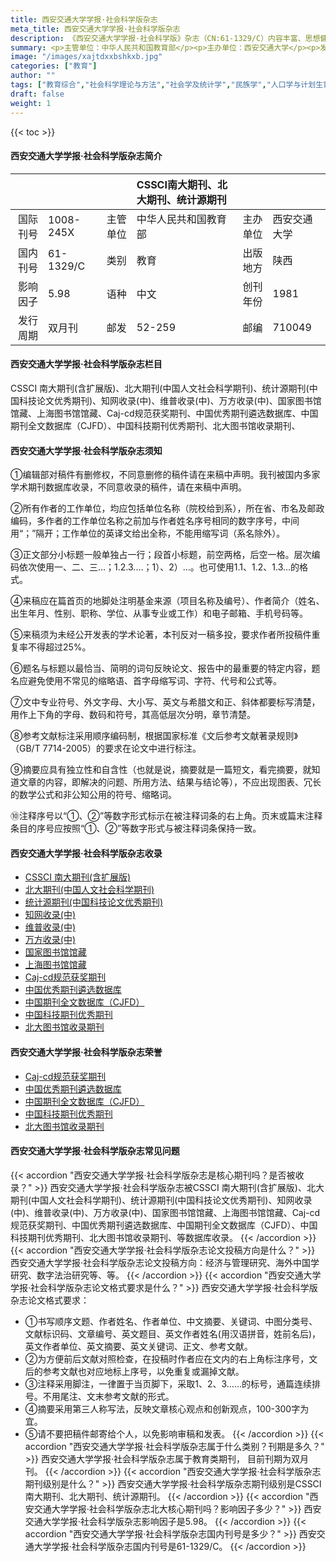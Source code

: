 ```yaml
---
title: 西安交通大学学报·社会科学版杂志
meta_title: 西安交通大学学报·社会科学版杂志
description: 《西安交通大学学报·社会科学版》杂志（CN:61-1329/C）内容丰富、思想健康，1981年创刊，目前以双月刊形式发行，刊物对外积极扩大宣传，致力于提高杂志质量与影响。该杂志以繁荣和发展社会科学为宗旨，致力于反映和推广西安交通大学在社会科学领域的最新研究成果，同时也吸纳校外优秀学者的高水平论文。 西安交通大学是中国西部地区历史最悠久、实力最强的高等学府之一，其社会科学学科建设和研究水平在全国享有盛誉。《西安交通大学学报·社会科学版》作为学校的学术窗口，不仅展示了西安交通大学在社会科学领域的研究实力，也为广大社会科学工作者提供了一个学术交流和成果展示的平台。 该杂志内容涵盖了政治学、经济学、法学、教育学、文学、历史学等多个社会科学分支，尤其注重发表那些具有创新性、前瞻性和实践指导意义的研究成果。它通过严格的同行评审制度，确保刊登文章的学术质量和研究的严谨性。在编辑方面，《西安交通大学学报·社会科学版》坚持正确的学术导向，遵循学术规范，注重理论与实践的结合，鼓励跨学科和交叉学科的研究。同时，该杂志也积极参与国内外学术交流，与诸多学术机构建立了合作关系，不断扩大其学术影响力。
summary: <p>主管单位：中华人民共和国教育部</p><p>主办单位：西安交通大学</p><p>发行级别：CSSCI南大期刊、北大期刊、统计源期刊</p><p>发行周期：双月刊</p>
image: "/images/xajtdxxbshkxb.jpg"
categories: ["教育"]
author: ""
tags: ["教育综合","社会科学理论与方法","社会学及统计学","民族学","人口学与计划生育","人才学与劳动科学","教育理论与教育管理","学前教育","初等教育","中等教育","高等教育","职业教育","成人教育与特殊教育","体育",]
draft: false
weight: 1
---
```


{{< toc >}}

#### 西安交通大学学报·社会科学版杂志简介
|               |                               |               | CSSCI南大期刊、北大期刊、统计源期刊        |               |                           |
| ------------: | :---------------------------- | ------------: | :---------------------------- | ------------: | :------------------------ |
| 国际刊号      | 1008-245X   | 主管单位      | 中华人民共和国教育部     | 主办单位      | 西安交通大学     |
| 国内刊号      | 61-1329/C        | 类别          | 教育       | 出版地方      | 陕西           |
| 影响因子      | 5.98        | 语种          | 中文             | 创刊年份      | 1981    |
| 发行周期      | 双月刊    | 邮发          | 52-259              | 邮编          | 710049      |

#### 西安交通大学学报·社会科学版杂志栏目
<span>CSSCI 南大期刊(含扩展版)</span>、<span>北大期刊(中国人文社会科学期刊)</span>、<span>统计源期刊(中国科技论文优秀期刊)</span>、<span>知网收录(中)</span>、<span>维普收录(中)</span>、<span>万方收录(中)</span>、<span>国家图书馆馆藏</span>、<span>上海图书馆馆藏</span>、<span>Caj-cd规范获奖期刊</span>、<span>中国优秀期刊遴选数据库</span>、<span>中国期刊全文数据库（CJFD）</span>、<span>中国科技期刊优秀期刊</span>、<span>北大图书馆收录期刊</span>、

#### 西安交通大学学报·社会科学版杂志须知
<p><p>
	①编辑部对稿件有删修权，不同意删修的稿件请在来稿中声明。我刊被国内多家学术期刊数据库收录，不同意收录的稿件，请在来稿中声明。
</p><p>
	②所有作者的工作单位，均应包括单位名称（院校给到系），所在省、市名及邮政编码，多作者的工作单位名称之前加与作者姓名序号相同的数字序号，中间用“；”隔开；工作单位的英译文给出全称，不能用缩写词（系名除外）。
</p><p>
	③正文部分小标题一般单独占一行；段首小标题，前空两格，后空一格。层次编码依次使用一、二、三…；1.2.3.…；1）、2）…。也可使用1.1、1.2、1.3…的格式。
</p><p>
	④来稿应在篇首页的地脚处注明基金来源（项目名称及编号）、作者简介（姓名、出生年月、性别、职称、学位、从事专业或工作）和电子邮箱、手机号码等。
</p><p>
	⑤来稿须为未经公开发表的学术论著，本刊反对一稿多投，要求作者所投稿件重复率不得超过25%。
</p><p>
	⑥题名与标题以最恰当、简明的词句反映论文、报告中的最重要的特定内容，题名应避免使用不常见的缩略语、首字母缩写词、字符、代号和公式等。
</p><p>
	⑦文中专业符号、外文字母、大小写、英文与希腊文和正、斜体都要标写清楚，用作上下角的字母、数码和符号，其高低层次分明，章节清楚。
</p><p>
	⑧参考文献标注采用顺序编码制，根据国家标准《文后参考文献著录规则》（GB/T 7714-2005）的要求在论文中进行标注。
</p><p>
	⑨摘要应具有独立性和自含性（也就是说，摘要就是一篇短文，看完摘要，就知道文章的内容，即解决的问题、所用方法、结果与结论等），不应出现图表、冗长的数学公式和非公知公用的符号、缩略词。
</p><p>
	⑩注释序号以“①、②”等数字形式标示在被注释词条的右上角。页末或篇末注释条目的序号应按照“①、②”等数字形式与被注释词条保持一致。
</p></p>


#### 西安交通大学学报·社会科学版杂志收录
<ul>
    <li class="inline-block">
        <a class="bg-theme-light hover:bg-primary dark:bg-darkmode-theme-light dark:hover:bg-darkmode-primary dark:hover:text-dark m-1 block rounded px-3 py-1 hover:text-white" href="#西安交通大学学报·社会科学版杂志收录">
        CSSCI 南大期刊(含扩展版)
        </a>
    </li>
    <li class="inline-block">
        <a class="bg-theme-light hover:bg-primary dark:bg-darkmode-theme-light dark:hover:bg-darkmode-primary dark:hover:text-dark m-1 block rounded px-3 py-1 hover:text-white" href="#西安交通大学学报·社会科学版杂志收录">
        北大期刊(中国人文社会科学期刊)
        </a>
    </li>
    <li class="inline-block">
        <a class="bg-theme-light hover:bg-primary dark:bg-darkmode-theme-light dark:hover:bg-darkmode-primary dark:hover:text-dark m-1 block rounded px-3 py-1 hover:text-white" href="#西安交通大学学报·社会科学版杂志收录">
        统计源期刊(中国科技论文优秀期刊)
        </a>
    </li>
    <li class="inline-block">
        <a class="bg-theme-light hover:bg-primary dark:bg-darkmode-theme-light dark:hover:bg-darkmode-primary dark:hover:text-dark m-1 block rounded px-3 py-1 hover:text-white" href="#西安交通大学学报·社会科学版杂志收录">
        知网收录(中)
        </a>
    </li>
    <li class="inline-block">
        <a class="bg-theme-light hover:bg-primary dark:bg-darkmode-theme-light dark:hover:bg-darkmode-primary dark:hover:text-dark m-1 block rounded px-3 py-1 hover:text-white" href="#西安交通大学学报·社会科学版杂志收录">
        维普收录(中)
        </a>
    </li>
    <li class="inline-block">
        <a class="bg-theme-light hover:bg-primary dark:bg-darkmode-theme-light dark:hover:bg-darkmode-primary dark:hover:text-dark m-1 block rounded px-3 py-1 hover:text-white" href="#西安交通大学学报·社会科学版杂志收录">
        万方收录(中)
        </a>
    </li>
    <li class="inline-block">
        <a class="bg-theme-light hover:bg-primary dark:bg-darkmode-theme-light dark:hover:bg-darkmode-primary dark:hover:text-dark m-1 block rounded px-3 py-1 hover:text-white" href="#西安交通大学学报·社会科学版杂志收录">
        国家图书馆馆藏
        </a>
    </li>
    <li class="inline-block">
        <a class="bg-theme-light hover:bg-primary dark:bg-darkmode-theme-light dark:hover:bg-darkmode-primary dark:hover:text-dark m-1 block rounded px-3 py-1 hover:text-white" href="#西安交通大学学报·社会科学版杂志收录">
        上海图书馆馆藏
        </a>
    </li>
    <li class="inline-block">
        <a class="bg-theme-light hover:bg-primary dark:bg-darkmode-theme-light dark:hover:bg-darkmode-primary dark:hover:text-dark m-1 block rounded px-3 py-1 hover:text-white" href="#西安交通大学学报·社会科学版杂志收录">
        Caj-cd规范获奖期刊
        </a>
    </li>
    <li class="inline-block">
        <a class="bg-theme-light hover:bg-primary dark:bg-darkmode-theme-light dark:hover:bg-darkmode-primary dark:hover:text-dark m-1 block rounded px-3 py-1 hover:text-white" href="#西安交通大学学报·社会科学版杂志收录">
        中国优秀期刊遴选数据库
        </a>
    </li>
    <li class="inline-block">
        <a class="bg-theme-light hover:bg-primary dark:bg-darkmode-theme-light dark:hover:bg-darkmode-primary dark:hover:text-dark m-1 block rounded px-3 py-1 hover:text-white" href="#西安交通大学学报·社会科学版杂志收录">
        中国期刊全文数据库（CJFD）
        </a>
    </li>
    <li class="inline-block">
        <a class="bg-theme-light hover:bg-primary dark:bg-darkmode-theme-light dark:hover:bg-darkmode-primary dark:hover:text-dark m-1 block rounded px-3 py-1 hover:text-white" href="#西安交通大学学报·社会科学版杂志收录">
        中国科技期刊优秀期刊
        </a>
    </li>
    <li class="inline-block">
        <a class="bg-theme-light hover:bg-primary dark:bg-darkmode-theme-light dark:hover:bg-darkmode-primary dark:hover:text-dark m-1 block rounded px-3 py-1 hover:text-white" href="#西安交通大学学报·社会科学版杂志收录">
        北大图书馆收录期刊
        </a>
    </li>
</ul>



#### 西安交通大学学报·社会科学版杂志荣誉
<ul>
    <li class="inline-block">
        <a class="bg-theme-light hover:bg-primary dark:bg-darkmode-theme-light dark:hover:bg-darkmode-primary dark:hover:text-dark m-1 block rounded px-3 py-1 hover:text-white" href="#西安交通大学学报·社会科学版杂志荣誉">
        Caj-cd规范获奖期刊
        </a>
    </li>
    <li class="inline-block">
        <a class="bg-theme-light hover:bg-primary dark:bg-darkmode-theme-light dark:hover:bg-darkmode-primary dark:hover:text-dark m-1 block rounded px-3 py-1 hover:text-white" href="#西安交通大学学报·社会科学版杂志荣誉">
        中国优秀期刊遴选数据库
        </a>
    </li>
    <li class="inline-block">
        <a class="bg-theme-light hover:bg-primary dark:bg-darkmode-theme-light dark:hover:bg-darkmode-primary dark:hover:text-dark m-1 block rounded px-3 py-1 hover:text-white" href="#西安交通大学学报·社会科学版杂志荣誉">
        中国期刊全文数据库（CJFD）
        </a>
    </li>
    <li class="inline-block">
        <a class="bg-theme-light hover:bg-primary dark:bg-darkmode-theme-light dark:hover:bg-darkmode-primary dark:hover:text-dark m-1 block rounded px-3 py-1 hover:text-white" href="#西安交通大学学报·社会科学版杂志荣誉">
        中国科技期刊优秀期刊
        </a>
    </li>
    <li class="inline-block">
        <a class="bg-theme-light hover:bg-primary dark:bg-darkmode-theme-light dark:hover:bg-darkmode-primary dark:hover:text-dark m-1 block rounded px-3 py-1 hover:text-white" href="#西安交通大学学报·社会科学版杂志荣誉">
        北大图书馆收录期刊
        </a>
    </li>
</ul>












#### 西安交通大学学报·社会科学版杂志常见问题
{{< accordion "西安交通大学学报·社会科学版杂志是核心期刊吗？是否被收录？" >}}
西安交通大学学报·社会科学版杂志被CSSCI 南大期刊(含扩展版)、北大期刊(中国人文社会科学期刊)、统计源期刊(中国科技论文优秀期刊)、知网收录(中)、维普收录(中)、万方收录(中)、国家图书馆馆藏、上海图书馆馆藏、Caj-cd规范获奖期刊、中国优秀期刊遴选数据库、中国期刊全文数据库（CJFD）、中国科技期刊优秀期刊、北大图书馆收录期刊、等数据库收录。
{{< /accordion >}}
{{< accordion "西安交通大学学报·社会科学版杂志论文投稿方向是什么？" >}}
西安交通大学学报·社会科学版杂志论文投稿方向：经济与管理研究、海外中国学研究、数字法治研究等、等。
{{< /accordion >}}
{{< accordion "西安交通大学学报·社会科学版杂志论文格式要求是什么？" >}}
西安交通大学学报·社会科学版杂志论文格式要求：
- ①书写顺序文题、作者姓名、作者单位、中文摘要、关键词、中图分类号、文献标识码、文章编号、英文题目、英文作者姓名(用汉语拼音，姓前名后)，英文作者单位、英文摘要、英文关键词、正文、参考文献。
- ②为方便前后文献对照检查，在投稿时作者应在文内的右上角标注序号，文后的参考文献也对应地标上序号，以免重复或漏掉文献。
- ③注释采用脚注，一律置于当页脚下，采取1、2、3……的标号，通篇连续排号。不用尾注、文末参考文献的形式。
- ④摘要采用第三人称写法，反映文章核心观点和创新观点，100-300字为宜。
- ⑤请不要把稿件邮寄给个人，以免影响审稿和发表。
{{< /accordion >}}
{{< accordion "西安交通大学学报·社会科学版杂志属于什么类别？刊期是多久？" >}}
西安交通大学学报·社会科学版杂志属于教育类期刊， 目前刊期为双月刊。
{{< /accordion >}}
{{< accordion "西安交通大学学报·社会科学版杂志期刊级别是什么？" >}}
西安交通大学学报·社会科学版杂志期刊级别是CSSCI南大期刊、北大期刊、统计源期刊。
{{< /accordion >}}
{{< accordion "西安交通大学学报·社会科学版杂志北大核心期刊吗？影响因子多少？" >}}
西安交通大学学报·社会科学版杂志影响因子是5.98。
{{< /accordion >}}
{{< accordion "西安交通大学学报·社会科学版杂志国内刊号是多少？" >}}
西安交通大学学报·社会科学版杂志国内刊号是61-1329/C。
{{< /accordion >}}